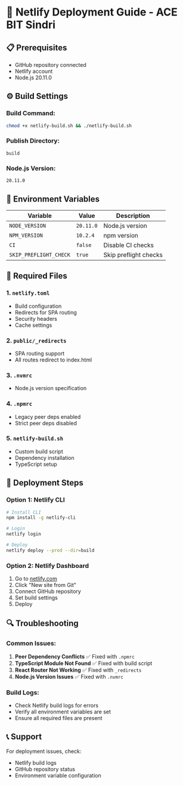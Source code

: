 # 🚀 Netlify Deployment Guide - ACE BIT Sindri

## 📋 Prerequisites
- GitHub repository connected
- Netlify account
- Node.js 20.11.0

## ⚙️ Build Settings

### Build Command:
```bash
chmod +x netlify-build.sh && ./netlify-build.sh
```

### Publish Directory:
```
build
```

### Node.js Version:
```
20.11.0
```

## 🔧 Environment Variables

| Variable | Value | Description |
|----------|-------|-------------|
| `NODE_VERSION` | `20.11.0` | Node.js version |
| `NPM_VERSION` | `10.2.4` | npm version |
| `CI` | `false` | Disable CI checks |
| `SKIP_PREFLIGHT_CHECK` | `true` | Skip preflight checks |

## 📁 Required Files

### 1. `netlify.toml`
- Build configuration
- Redirects for SPA routing
- Security headers
- Cache settings

### 2. `public/_redirects`
- SPA routing support
- All routes redirect to index.html

### 3. `.nvmrc`
- Node.js version specification

### 4. `.npmrc`
- Legacy peer deps enabled
- Strict peer deps disabled

### 5. `netlify-build.sh`
- Custom build script
- Dependency installation
- TypeScript setup

## 🚀 Deployment Steps

### Option 1: Netlify CLI
```bash
# Install CLI
npm install -g netlify-cli

# Login
netlify login

# Deploy
netlify deploy --prod --dir=build
```

### Option 2: Netlify Dashboard
1. Go to [netlify.com](https://netlify.com)
2. Click "New site from Git"
3. Connect GitHub repository
4. Set build settings
5. Deploy

## 🔍 Troubleshooting

### Common Issues:
1. **Peer Dependency Conflicts** ✅ Fixed with `.npmrc`
2. **TypeScript Module Not Found** ✅ Fixed with build script
3. **React Router Not Working** ✅ Fixed with `_redirects`
4. **Node.js Version Issues** ✅ Fixed with `.nvmrc`

### Build Logs:
- Check Netlify build logs for errors
- Verify all environment variables are set
- Ensure all required files are present

## 📞 Support
For deployment issues, check:
- Netlify build logs
- GitHub repository status
- Environment variable configuration
